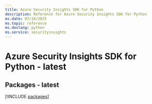 ```yaml
---
title: Azure Security Insights SDK for Python
description: Reference for Azure Security Insights SDK for Python
ms.date: 07/18/2025
ms.topic: reference
ms.devlang: python
ms.service: securityinsights
---
```

# Azure Security Insights SDK for Python - latest
## Packages - latest
[!INCLUDE [packages](security-insights-index.md)]